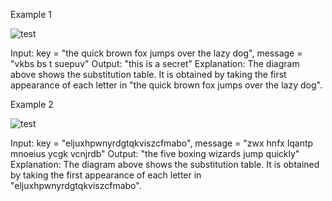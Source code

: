 Example 1


![test](https://user-images.githubusercontent.com/56400384/199586780-c9fb072e-c934-4639-8574-0768b276fab4.jpg)

Input: key = "the quick brown fox jumps over the lazy dog", message = "vkbs bs t suepuv"
Output: "this is a secret"
Explanation: The diagram above shows the substitution table.
It is obtained by taking the first appearance of each letter in "the quick brown fox jumps over the lazy dog".

Example 2

![test](https://user-images.githubusercontent.com/56400384/199586924-13ad474a-7be8-44dc-b1b0-7dd0961b80e4.jpg)

Input: key = "eljuxhpwnyrdgtqkviszcfmabo", message = "zwx hnfx lqantp mnoeius ycgk vcnjrdb"
Output: "the five boxing wizards jump quickly"
Explanation: The diagram above shows the substitution table.
It is obtained by taking the first appearance of each letter in "eljuxhpwnyrdgtqkviszcfmabo".
